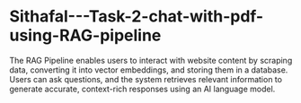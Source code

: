 # Sithafal---Task-2-chat-with-pdf-using-RAG-pipeline
The RAG Pipeline enables users to interact with website content by scraping data, converting it into vector embeddings, and storing them in a database. Users can ask questions, and the system retrieves relevant information to generate accurate, context-rich responses using an AI language model.
